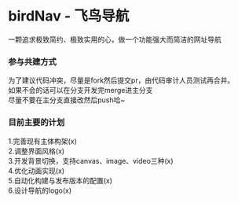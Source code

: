 # birdNav - 飞鸟导航
一颗追求极致简约、极致实用的心，做一个功能强大而简洁的网址导航
  

### 参与共建方式
为了建议代码冲突，尽量是fork然后提交pr，由代码审计人员测试再合并。  
如果不会的话可以在分支开发完merge进主分支  
尽量不要在主分支直接改然后push哈~

### 目前主要的计划
1.完善现有主体构架(x)  
2.调整界面风格(x)  
3.开发背景切换，支持canvas、image、video三种(x)  
4.优化动画实现(x)  
5.自动化构建与发布版本的配置(x)  
6.设计导航的logo(x)  
